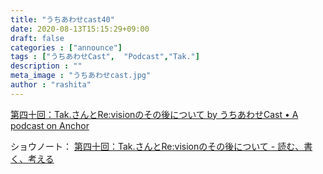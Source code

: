 ```yaml
---
title: "うちあわせcast40"
date: 2020-08-13T15:15:29+09:00
draft: false
categories : ["announce"]
tags : ["うちあわせCast",  "Podcast","Tak."]
description : ""
meta_image : "うちあわせcast.jpg"
author : "rashita"
---
```


[第四十回：Tak.さんとRe:visionのその後について by うちあわせCast • A podcast on Anchor](https://anchor.fm/rashita/episodes/Tak-Revision-ei3160)


ショウノート：
[第四十回：Tak.さんとRe:visionのその後について - 読む、書く、考える](https://scrapbox.io/thinkandcreateteck/%E7%AC%AC%E5%9B%9B%E5%8D%81%E5%9B%9E%EF%BC%9ATak.%E3%81%95%E3%82%93%E3%81%A8Re:vision%E3%81%AE%E3%81%9D%E3%81%AE%E5%BE%8C%E3%81%AB%E3%81%A4%E3%81%84%E3%81%A6)